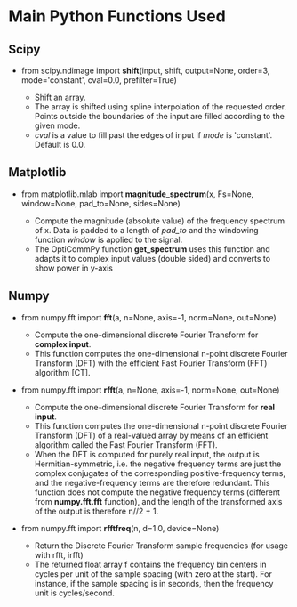# Main Python Functions Used

## Scipy
- from scipy.ndimage import **shift**(input, shift, output=None, order=3, mode='constant', cval=0.0, prefilter=True)

    * Shift an array.
    * The array is shifted using spline interpolation of the requested order. Points outside the boundaries of the input are filled according to the given mode.
    * *cval* is a value to fill past the edges of input if *mode* is 'constant'. Default is 0.0.

## Matplotlib
- from matplotlib.mlab import **magnitude_spectrum**(x, Fs=None, window=None, pad_to=None, sides=None)

    * Compute the magnitude (absolute value) of the frequency spectrum of x. Data is padded to a length of *pad_to* and the windowing function *window* is applied to the signal.
    * The OptiCommPy function **get_spectrum** uses this function and adapts it to complex input values (double sided) and converts to show power in y-axis

## Numpy
- from numpy.fft import **fft**(a, n=None, axis=-1, norm=None, out=None)

    * Compute the one-dimensional discrete Fourier Transform for **complex input**.
    * This function computes the one-dimensional n-point discrete Fourier Transform (DFT) with the efficient Fast Fourier Transform (FFT) algorithm [CT].

- from numpy.fft import **rfft**(a, n=None, axis=-1, norm=None, out=None)

    * Compute the one-dimensional discrete Fourier Transform for **real input**.
    * This function computes the one-dimensional n-point discrete Fourier Transform (DFT) of a real-valued array by means of an efficient algorithm called the Fast Fourier Transform (FFT).
    * When the DFT is computed for purely real input, the output is Hermitian-symmetric, i.e. the negative frequency terms are just the complex conjugates of the corresponding positive-frequency terms, and the negative-frequency terms are therefore redundant. This function does not compute the negative frequency terms (different from **numpy.fft.fft** function), and the length of the transformed axis of the output is therefore n//2 + 1.

- from numpy.fft import **rfftfreq**(n, d=1.0, device=None)

    * Return the Discrete Fourier Transform sample frequencies (for usage with rfft, irfft)
    * The returned float array f contains the frequency bin centers in cycles per unit of the sample spacing (with zero at the start). For instance, if the sample spacing is in seconds, then the frequency unit is cycles/second.